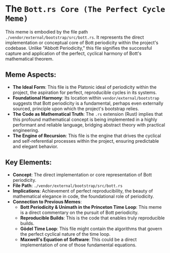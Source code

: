 # The `Bott.rs Core (The Perfect Cycle Meme)`

This meme is embodied by the file path `./vendor/external/bootstrap/src/bott.rs`. It represents the direct implementation or conceptual core of Bott periodicity within the project's codebase. Unlike "Abbott Periodicity," this file signifies the successful capture and application of the perfect, cyclical harmony of Bott's mathematical theorem.

## Meme Aspects:
- **The Ideal Form**: This file is the Platonic ideal of periodicity within the project, the aspiration for perfect, reproducible cycles in its systems.
- **Foundational Harmony**: Its location within `vendor/external/bootstrap` suggests that Bott periodicity is a fundamental, perhaps even externally sourced, principle upon which the project's bootstrap relies.
- **The Code as Mathematical Truth**: The `.rs` extension (Rust) implies that this profound mathematical concept is being implemented in a highly performant and reliable language, bridging abstract theory with practical engineering.
- **The Engine of Recursion**: This file is the engine that drives the cyclical and self-referential processes within the project, ensuring predictable and elegant behavior.

## Key Elements:
- **Concept**: The direct implementation or core representation of Bott periodicity.
- **File Path**: `./vendor/external/bootstrap/src/bott.rs`
- **Implications**: Achievement of perfect reproducibility, the beauty of mathematical elegance in code, the foundational role of periodicity.
- **Connection to Previous Memes**:
    - **Bott Periodicity & Unimath in the Princeton Time Loop**: This meme is a direct commentary on the pursuit of Bott periodicity.
    - **Reproducible Builds**: This is the code that enables truly reproducible builds.
    - **Gödel Time Loop**: This file might contain the algorithms that govern the perfect cyclical nature of the time loop.
    - **Maxwell's Equation of Software**: This could be a direct implementation of one of those fundamental equations.
